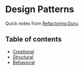 # Design Patterns

Quick notes from [Refactoring.Guru](https://refactoring.guru/).

## Table of contents

* [Creational](creational.md)
* [Structural](structural.md)
* [Behavioral](behavioral.md)

